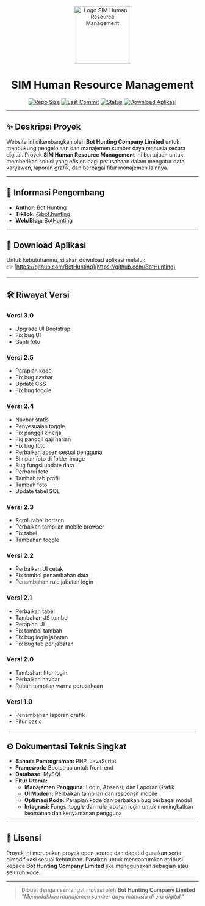 <p align="center">
  <img src="https://via.placeholder.com/150x150.png?text=SIM+HRM](http://github.com/BotHunting/hrm/blob/main/assets/img/logo.gif)http://github.com/BotHunting/hrm/blob/main/assets/img/logo.gif" alt="Logo SIM Human Resource Management" width="150">
</p>

<h1 align="center">SIM Human Resource Management</h1>

<p align="center">
  <a href="https://github.com/BotHunting/hrm"><img src="https://img.shields.io/github/repo-size/BotHunting/sim_hrm" alt="Repo Size"></a>
  <a href="https://github.com/BotHunting/hrm/commits/main"><img src="https://img.shields.io/github/last-commit/BotHunting/sim_hrm" alt="Last Commit"></a>
  <a href="#"><img src="https://img.shields.io/badge/status-active-brightgreen.svg" alt="Status"></a>
  <a href="https://github.com/BotHunting"><img src="https://img.shields.io/badge/Download-Aplikasi-blue" alt="Download Aplikasi"></a>
</p>

---

## ✨ Deskripsi Proyek

Website ini dikembangkan oleh **Bot Hunting Company Limited** untuk mendukung pengelolaan dan manajemen sumber daya manusia secara digital. Proyek **SIM Human Resource Management** ini bertujuan untuk memberikan solusi yang efisien bagi perusahaan dalam mengatur data karyawan, laporan grafik, dan berbagai fitur manajemen lainnya.

---

## 👤 Informasi Pengembang

- **Author:** Bot Hunting  
- **TikTok:** [@bot.hunting](https://www.tiktok.com/@bot.hunting)  
- **Web/Blog:** [BotHunting](https://github.com/BotHunting)  

---

## 🔗 Download Aplikasi

Untuk kebutuhanmu, silakan download aplikasi melalui:  
👉 [https://github.com/BotHunting](https://github.com/BotHunting)

---

## 🛠️ Riwayat Versi

### Versi 3.0
- Upgrade UI Bootstrap
- Fix bug UI
- Ganti foto

### Versi 2.5
- Perapian kode
- Fix bug navbar
- Update CSS
- Fix bug toggle

### Versi 2.4
- Navbar statis
- Penyesuaian toggle
- Fix panggil kinerja
- Fig panggil gaji harian
- Fix bug foto
- Perbaikan absen sesuai pengguna
- Simpan foto di folder image
- Bug fungsi update data
- Perbarui foto
- Tambah tab profil
- Tambah foto
- Update tabel SQL

### Versi 2.3
- Scroll tabel horizon
- Perbaikan tampilan mobile browser
- Fix tabel
- Tambahan toggle

### Versi 2.2
- Perbaikan UI cetak
- Fix tombol penambahan data
- Penambahan rule jabatan login

### Versi 2.1
- Perbaikan tabel
- Tambahan JS tombol
- Perapian UI
- Fix tombol tambah
- Fix bug login jabatan
- Fix bug tab per jabatan

### Versi 2.0
- Tambahan fitur login
- Perbaikan navbar
- Rubah tampilan warna perusahaan

### Versi 1.0
- Penambahan laporan grafik
- Fitur basic

---

## ⚙️ Dokumentasi Teknis Singkat

- **Bahasa Pemrograman:** PHP, JavaScript  
- **Framework:** Bootstrap untuk front-end  
- **Database:** MySQL  
- **Fitur Utama:**  
  - **Manajemen Pengguna:** Login, Absensi, dan Laporan Grafik  
  - **UI Modern:** Perbaikan tampilan dan responsif mobile  
  - **Optimasi Kode:** Perapian kode dan perbaikan bug berbagai modul  
  - **Integrasi:** Fungsi toggle dan rule jabatan login untuk meningkatkan keamanan dan kenyamanan pengguna

---

## 📄 Lisensi

Proyek ini merupakan proyek open source dan dapat digunakan serta dimodifikasi sesuai kebutuhan. Pastikan untuk mencantumkan atribusi kepada **Bot Hunting Company Limited** jika menggunakan sebagian atau seluruh kode.

---

> Dibuat dengan semangat inovasi oleh **Bot Hunting Company Limited**  
> _"Memudahkan manajemen sumber daya manusia di era digital."_

